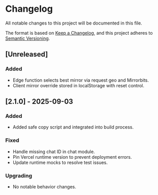 # Changelog

All notable changes to this project will be documented in this file.

The format is based on [Keep a Changelog](https://keepachangelog.com/en/1.1.0/),
and this project adheres to [Semantic Versioning](https://semver.org/spec/v2.0.0.html).

## [Unreleased]
### Added
- Edge function selects best mirror via request geo and Mirrorbits.
- Client mirror override stored in localStorage with reset control.


## [2.1.0] - 2025-09-03
### Added
- Added safe copy script and integrated into build process.

### Fixed
- Handle missing chat ID in chat module.
- Pin Vercel runtime version to prevent deployment errors.
- Update runtime mocks to resolve test issues.

### Upgrading
- No notable behavior changes.

